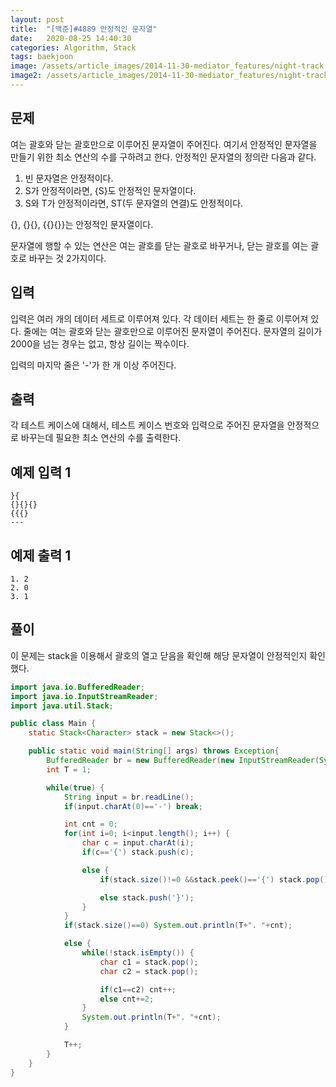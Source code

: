 ```yaml
---
layout: post
title:  "[백준]#4889 안정적인 문자열"
date:   2020-08-25 14:40:30
categories: Algorithm, Stack
tags: baekjoon
image: /assets/article_images/2014-11-30-mediator_features/night-track.JPG
image2: /assets/article_images/2014-11-30-mediator_features/night-track-mobile.JPG
---
```


문제
--------------------

여는 괄호와 닫는 괄호만으로 이루어진 문자열이 주어진다. 여기서 안정적인 문자열을 만들기 위한 최소 연산의 수를 구하려고 한다. 안정적인 문자열의 정의란 다음과 같다.

1.  빈 문자열은 안정적이다.
2.  S가 안정적이라면, {S}도 안정적인 문자열이다.
3. S와 T가 안정적이라면, ST(두 문자열의 연결)도 안정적이다.

{}, {}{}, {{}{}}는 안정적인 문자열이다. 

문자열에 행할 수 있는 연산은 여는 괄호를 닫는 괄호로 바꾸거나, 닫는 괄호를 여는 괄호로 바꾸는 것 2가지이다.

입력
---------------------------

입력은 여러 개의 데이터 세트로 이루어져 있다. 각 데이터 세트는 한 줄로 이루어져 있다. 줄에는 여는 괄호와 닫는 괄호만으로 이루어진 문자열이 주어진다. 문자열의 길이가 2000을 넘는 경우는 없고, 항상 길이는 짝수이다.

입력의 마지막 줄은 '-'가 한 개 이상 주어진다.

출력
----------------

각 테스트 케이스에 대해서, 테스트 케이스 번호와 입력으로 주어진 문자열을 안정적으로 바꾸는데 필요한 최소 연산의 수를 출력한다.

예제 입력 1 
----------------------

```
}{
{}{}{}
{{{}
---
```

예제 출력 1 
------------------------

```
1. 2
2. 0
3. 1
```

풀이
--------------------------

이 문제는 stack을 이용해서 괄호의 열고 닫음을 확인해 해당 문자열이 안정적인지 확인했다.

```java
import java.io.BufferedReader;
import java.io.InputStreamReader;
import java.util.Stack;

public class Main {
    static Stack<Character> stack = new Stack<>();

    public static void main(String[] args) throws Exception{
        BufferedReader br = new BufferedReader(new InputStreamReader(System.in));
        int T = 1;

        while(true) {
            String input = br.readLine();
            if(input.charAt(0)=='-') break;

            int cnt = 0;
            for(int i=0; i<input.length(); i++) {
                char c = input.charAt(i);
                if(c=='{') stack.push(c);

                else {
                    if(stack.size()!=0 &&stack.peek()=='{') stack.pop();

                    else stack.push('}');
                }
            }
            if(stack.size()==0) System.out.println(T+". "+cnt);

            else {
                while(!stack.isEmpty()) {
                    char c1 = stack.pop();
                    char c2 = stack.pop();

                    if(c1==c2) cnt++;
                    else cnt+=2;
                }
                System.out.println(T+". "+cnt);
            }

            T++;
        }
    }
}
```
